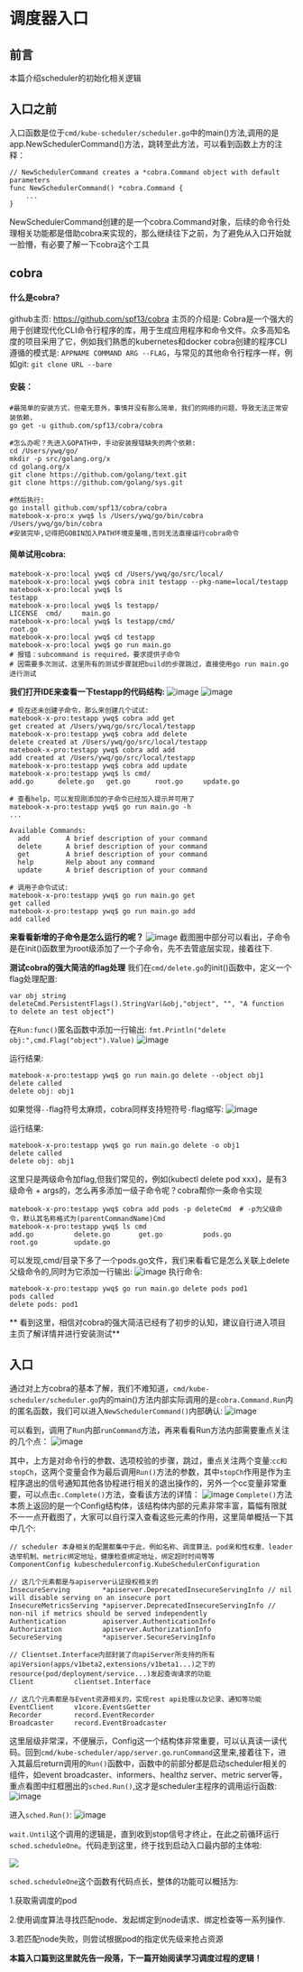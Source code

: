 # 调度器入口

## 前言
本篇介绍scheduler的初始化相关逻辑

## 入口之前
入口函数是位于`cmd/kube-scheduler/scheduler.go`中的main()方法,调用的是app.NewSchedulerCommand()方法，跳转至此方法，可以看到函数上方的注释：

```
// NewSchedulerCommand creates a *cobra.Command object with default parameters
func NewSchedulerCommand() *cobra.Command {
    ...
}
```
NewSchedulerCommand创建的是一个cobra.Command对象，后续的命令行处理相关功能都是借助cobra来实现的，那么继续往下之前，为了避免从入口开始就一脸懵，有必要了解一下cobra这个工具

## cobra
#### 什么是cobra?
github主页: https://github.com/spf13/cobra
主页的介绍是: Cobra是一个强大的用于创建现代化CLI命令行程序的库，用于生成应用程序和命令文件。众多高知名度的项目采用了它，例如我们熟悉的kubernetes和docker
cobra创建的程序CLI遵循的模式是: `APPNAME COMMAND ARG --FLAG`，与常见的其他命令行程序一样，例如git: `git clone URL --bare`

#### 安装：

```
#最简单的安装方式，但毫无意外，事情并没有那么简单，我们的网络的问题，导致无法正常安装依赖，
go get -u github.com/spf13/cobra/cobra

#怎么办呢？先进入GOPATH中，手动安装报错缺失的两个依赖:
cd /Users/ywq/go/
mkdir -p src/golang.org/x
cd golang.org/x
git clone https://github.com/golang/text.git
git clone https://github.com/golang/sys.git

#然后执行:
go install github.com/spf13/cobra/cobra
matebook-x-pro:x ywq$ ls /Users/ywq/go/bin/cobra
/Users/ywq/go/bin/cobra
#安装完毕,记得把GOBIN加入PATH环境变量哦,否则无法直接运行cobra命令
```

#### 简单试用cobra:
```
matebook-x-pro:local ywq$ cd /Users/ywq/go/src/local/
matebook-x-pro:local ywq$ cobra init testapp --pkg-name=local/testapp
matebook-x-pro:local ywq$ ls
testapp
matebook-x-pro:local ywq$ ls testapp/
LICENSE  cmd/     main.go
matebook-x-pro:local ywq$ ls testapp/cmd/
root.go
matebook-x-pro:local ywq$ cd testapp
matebook-x-pro:local ywq$ go run main.go 
# 报错：subcommand is required，要求提供子命令
# 因需要多次测试，这里所有的测试步骤就把build的步骤跳过，直接使用go run main.go进行测试
```
**我们打开IDE来查看一下testapp的代码结构:**
![image](http://mycloudn.wqyin.cn/cobra1.jpg)
![image](http://mycloudn.wqyin.cn/cobra2.jpg)

```
# 现在还未创建子命令，那么来创建几个试试:
matebook-x-pro:testapp ywq$ cobra add get
get created at /Users/ywq/go/src/local/testapp
matebook-x-pro:testapp ywq$ cobra add delete
delete created at /Users/ywq/go/src/local/testapp
matebook-x-pro:testapp ywq$ cobra add add
add created at /Users/ywq/go/src/local/testapp
matebook-x-pro:testapp ywq$ cobra add update
matebook-x-pro:testapp ywq$ ls cmd/
add.go		delete.go	get.go		root.go		update.go

# 查看help，可以发现刚添加的子命令已经加入提示并可用了
matebook-x-pro:testapp ywq$ go run main.go -h
...

Available Commands:
  add         A brief description of your command
  delete      A brief description of your command
  get         A brief description of your command
  help        Help about any command
  update      A brief description of your command

# 调用子命令试试:
matebook-x-pro:testapp ywq$ go run main.go get
get called
matebook-x-pro:testapp ywq$ go run main.go add
add called
```

**来看看新增的子命令是怎么运行的呢？**
![image](http://mycloudn.wqyin.cn/cobra3.jpg)
截图圈中部分可以看出，子命令是在init()函数里为root级添加了一个子命令，先不去管底层实现，接着往下.

**测试cobra的强大简洁的flag处理**
我们在`cmd/delete.go`的init()函数中，定义一个flag处理配置:
```
var obj string
deleteCmd.PersistentFlags().StringVar(&obj,"object", "", "A function to delete an test object")
```
在`Run:func()`匿名函数中添加一行输出:
`fmt.Println("delete obj:",cmd.Flag("object").Value)`
![image](http://mycloudn.wqyin.cn/cobra4.jpg)

运行结果:

```
matebook-x-pro:testapp ywq$ go run main.go delete --object obj1
delete called
delete obj: obj1

```
如果觉得`--`flag符号太麻烦，cobra同样支持短符号`-`flag缩写:
![image](http://mycloudn.wqyin.cn/cobra5.jpg)

运行结果:

```
matebook-x-pro:testapp ywq$ go run main.go delete -o obj1
delete called
delete obj: obj1

```

这里只是两级命令加flag,但我们常见的，例如(kubectl delete pod xxx)，是有3级命令 + args的，怎么再多添加一级子命令呢？cobra帮你一条命令实现

```
matebook-x-pro:testapp ywq$ cobra add pods -p deleteCmd  # -p为父级命令，默认其名称格式为(parentCommandName)Cmd
matebook-x-pro:testapp ywq$ ls cmd
add.go          delete.go       get.go          pods.go         root.go         update.go

```
可以发现,cmd/目录下多了一个pods.go文件，我们来看看它是怎么关联上delete父级命令的,同时为它添加一行输出:
![image](http://mycloudn.wqyin.cn/cobra6.jpg)
执行命令:

```
matebook-x-pro:testapp ywq$ go run main.go delete pods pod1
pods called
delete pods: pod1

```

** 看到这里，相信对cobra的强大简洁已经有了初步的认知，建议自行进入项目主页了解详情并进行安装测试**

## 入口
通过对上方cobra的基本了解，我们不难知道，`cmd/kube-scheduler/scheduler.go`内的main()方法内部实际调用的是`cobra.Command.Run`内的匿名函数，我们可以进入`NewSchedulerCommand()`内部确认:
![image](http://mycloudn.wqyin.cn/main1.jpg)

可以看到，调用了`Run`内部`runCommand`方法，再来看看Run方法内部需要重点关注的几个点：
![image](http://mycloudn.wqyin.cn/runCommand.jpg)

其中，上方是对命令行的参数、选项校验的步骤，跳过，重点关注两个变量:`cc和stopCh`，这两个变量会作为最后调用`Run()`方法的参数，其中`stopCh`作用是作为主程序退出的信号通知其他各协程进行相关的退出操作的，另外一个cc变量非常重要，可以点击`c.Complete()`方法，查看该方法的详情：
![image](http://mycloudn.wqyin.cn/runCommand.jpg)
`Complete()`方法本质上返回的是一个Config结构体，该结构体内部的元素非常丰富，篇幅有限就不一一点开截图了，大家可以自行深入查看这些元素的作用，这里简单概括一下其中几个:

```
// scheduler 本身相关的配置都集中于此，例如名称、调度算法、pod亲和性权重、leader选举机制、metric绑定地址，健康检查绑定地址，绑定超时时间等等
ComponentConfig kubeschedulerconfig.KubeSchedulerConfiguration

// 这几个元素都是与apiserver认证授权相关的
InsecureServing        *apiserver.DeprecatedInsecureServingInfo // nil will disable serving on an insecure port
InsecureMetricsServing *apiserver.DeprecatedInsecureServingInfo // non-nil if metrics should be served independently
Authentication         apiserver.AuthenticationInfo
Authorization          apiserver.AuthorizationInfo
SecureServing          *apiserver.SecureServingInfo

// Clientset.Interface内部封装了向apiServer所支持的所有apiVersion(apps/v1beta2,extensions/v1beta1...)之下的resource(pod/deployment/service...)发起查询请求的功能
Client          clientset.Interface

// 这几个元素都是与Event资源相关的，实现rest api处理以及记录、通知等功能
EventClient     v1core.EventsGetter
Recorder        record.EventRecorder
Broadcaster     record.EventBroadcaster
```
这里层级非常深，不便展示，Config这一个结构体非常重要，可以认真读一读代码。回到`cmd/kube-scheduler/app/server.go`.`runCommand`这里来,接着往下，进入其最后return调用的`Run()`函数中，函数中的前部分都是启动scheduler相关的组件，如event broadcaster、informers、healthz server、metric server等，重点看图中红框圈出的`sched.Run()`,这才是scheduler主程序的调用运行函数:
![image](http://mycloudn.wqyin.cn/Run.jpg)

进入`sched.Run()`:
![image](http://mycloudn.wqyin.cn/scheRun.jpg)

`wait.Until`这个调用的逻辑是，直到收到stop信号才终止，在此之前循环运行`sched.scheduleOne`。代码走到这里，终于找到启动入口最内部的主体啦:

![](http://mycloudn.wqyin.cn/image-20190827163439895.png)

`sched.scheduleOne`这个函数有代码点长，整体的功能可以概括为:

1.获取需调度的pod

2.使用调度算法寻找匹配node、发起绑定到node请求、绑定检查等一系列操作.

3.若匹配node失败，则尝试根据pod的指定优先级来抢占资源

**本篇入口篇到这里就先告一段落，下一篇开始阅读学习调度过程的逻辑！**
